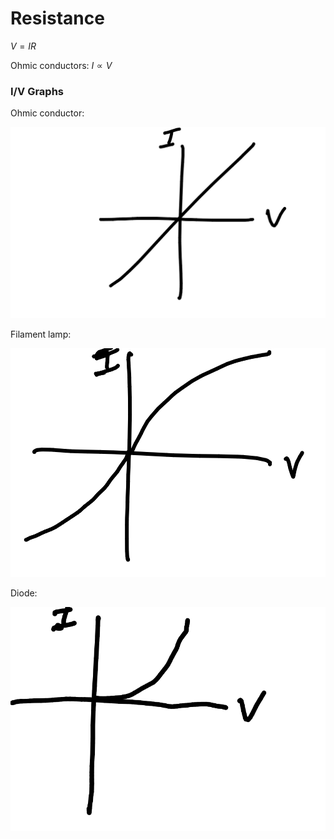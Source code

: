 # Resistance

$V = IR$

Ohmic conductors: $I \propto V$


### I/V Graphs

Ohmic conductor:

![Ohmic](ohmic_graph.png)

Filament lamp:

![Lamp](filament_graph.png)

Diode:

![](diode_graph.png)
